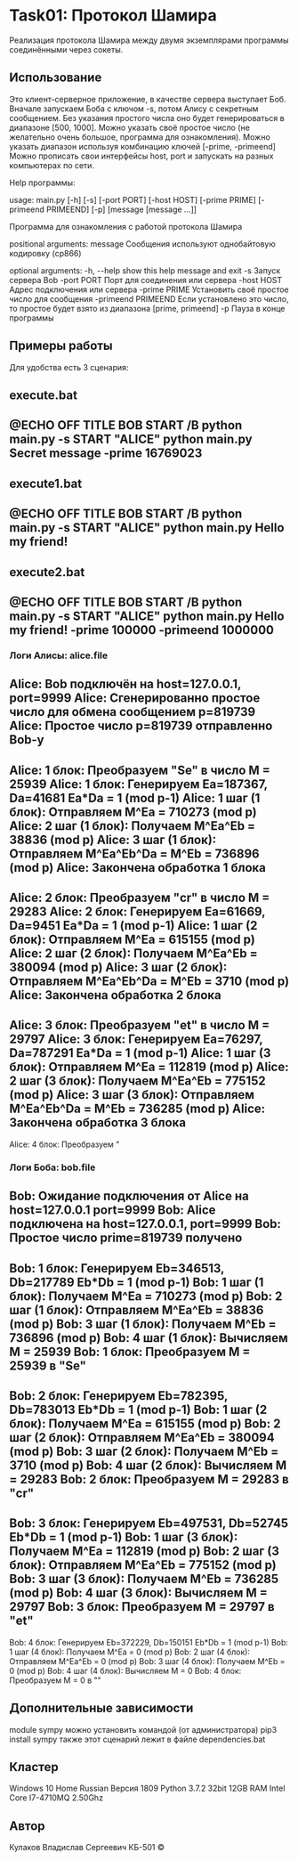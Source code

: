 # Task01: Протокол Шамира

Реализация протокола Шамира между двумя экземплярами программы соединёнными через сокеты.

## Использование

Это клиент-серверное приложение, в качестве сервера выступает Боб.
Вначале запускаем Боба c ключом -s, потом Алису c секретным сообщением.
Без указания простого числа оно будет генерироваться в диапазоне [500, 1000].
Можно указать своё простое число (не желательно очень большое, программа для ознакомления).
Можно указать диапазон используя комбинацию ключей [-prime, -primeend]
Можно прописать свои интерфейсы host, port и запускать на разных компьютерах по сети.

Help программы:

usage: main.py [-h] [-s] [-port PORT] [-host HOST] [-prime PRIME]
               [-primeend PRIMEEND] [-p]
               [message [message ...]]

Программа для ознакомления с работой протокола Шамира

positional arguments:
  message             Сообщения используют однобайтовую кодировку (cp866)

optional arguments:
  -h, --help          show this help message and exit
  -s                  Запуск сервера Bob
  -port PORT          Порт для соединения или сервера
  -host HOST          Адрес подключения или сервера
  -prime PRIME        Установить своё простое число для сообщения
  -primeend PRIMEEND  Если установлено это число, то простое будет взято из
                      диапазона [prime, primeend]
  -p                  Пауза в конце программы

## Примеры работы

Для удобства есть 3 сценария:

execute.bat
--------------------------------------------------------------------------------
@ECHO OFF
TITLE BOB
START /B python main.py -s
START "ALICE" python main.py Secret message -prime 16769023
--------------------------------------------------------------------------------

execute1.bat
--------------------------------------------------------------------------------
@ECHO OFF
TITLE BOB
START /B python main.py -s
START "ALICE" python main.py Hello my friend!
--------------------------------------------------------------------------------

execute2.bat
--------------------------------------------------------------------------------
@ECHO OFF
TITLE BOB
START /B python main.py -s
START "ALICE" python main.py Hello my friend! -prime 100000 -primeend 1000000
--------------------------------------------------------------------------------

### Логи Алисы: alice.file

Alice: Bob подключён на host=127.0.0.1, port=9999
Alice: Сгенерированно простое число для обмена сообщением p=819739
Alice: Простое число p=819739 отправленно Bob-у
--------------------------------------------------------------------------------
Alice: 1 блок: Преобразуем "Se" в число M = 25939
Alice: 1 блок: Генерируем Ea=187367, Da=41681 Ea*Da = 1 (mod p-1)
Alice: 1 шаг (1 блок): Отправляем M^Ea = 710273 (mod p)
Alice: 2 шаг (1 блок): Получаем M^Ea^Eb = 38836 (mod p)
Alice: 3 шаг (1 блок): Отправляем M^Ea^Eb^Da = M^Eb = 736896 (mod p)
Alice: Закончена обработка 1 блока
--------------------------------------------------------------------------------
Alice: 2 блок: Преобразуем "cr" в число M = 29283
Alice: 2 блок: Генерируем Ea=61669, Da=9451 Ea*Da = 1 (mod p-1)
Alice: 1 шаг (2 блок): Отправляем M^Ea = 615155 (mod p)
Alice: 2 шаг (2 блок): Получаем M^Ea^Eb = 380094 (mod p)
Alice: 3 шаг (2 блок): Отправляем M^Ea^Eb^Da = M^Eb = 3710 (mod p)
Alice: Закончена обработка 2 блока
--------------------------------------------------------------------------------
Alice: 3 блок: Преобразуем "et" в число M = 29797
Alice: 3 блок: Генерируем Ea=76297, Da=787291 Ea*Da = 1 (mod p-1)
Alice: 1 шаг (3 блок): Отправляем M^Ea = 112819 (mod p)
Alice: 2 шаг (3 блок): Получаем M^Ea^Eb = 775152 (mod p)
Alice: 3 шаг (3 блок): Отправляем M^Ea^Eb^Da = M^Eb = 736285 (mod p)
Alice: Закончена обработка 3 блока
--------------------------------------------------------------------------------
Alice: 4 блок: Преобразуем "

### Логи Боба: bob.file
Bob: Ожидание подключения от Alice на host=127.0.0.1 port=9999
Bob: Alice подключена на host=127.0.0.1, port=9999
Bob: Простое число prime=819739 получено
--------------------------------------------------------------------------------
Bob: 1 блок: Генерируем Eb=346513, Db=217789 Eb*Db = 1 (mod p-1)
Bob: 1 шаг (1 блок): Получаем M^Ea = 710273 (mod p)
Bob: 2 шаг (1 блок): Отправляем M^Ea^Eb = 38836 (mod p)
Bob: 3 шаг (1 блок): Получаем M^Eb = 736896 (mod p)
Bob: 4 шаг (1 блок): Вычисляем M = 25939
Bob: 1 блок: Преобразуем M = 25939 в "Se"
--------------------------------------------------------------------------------
Bob: 2 блок: Генерируем Eb=782395, Db=783013 Eb*Db = 1 (mod p-1)
Bob: 1 шаг (2 блок): Получаем M^Ea = 615155 (mod p)
Bob: 2 шаг (2 блок): Отправляем M^Ea^Eb = 380094 (mod p)
Bob: 3 шаг (2 блок): Получаем M^Eb = 3710 (mod p)
Bob: 4 шаг (2 блок): Вычисляем M = 29283
Bob: 2 блок: Преобразуем M = 29283 в "cr"
--------------------------------------------------------------------------------
Bob: 3 блок: Генерируем Eb=497531, Db=52745 Eb*Db = 1 (mod p-1)
Bob: 1 шаг (3 блок): Получаем M^Ea = 112819 (mod p)
Bob: 2 шаг (3 блок): Отправляем M^Ea^Eb = 775152 (mod p)
Bob: 3 шаг (3 блок): Получаем M^Eb = 736285 (mod p)
Bob: 4 шаг (3 блок): Вычисляем M = 29797
Bob: 3 блок: Преобразуем M = 29797 в "et"
--------------------------------------------------------------------------------
Bob: 4 блок: Генерируем Eb=372229, Db=150151 Eb*Db = 1 (mod p-1)
Bob: 1 шаг (4 блок): Получаем M^Ea = 0 (mod p)
Bob: 2 шаг (4 блок): Отправляем M^Ea^Eb = 0 (mod p)
Bob: 3 шаг (4 блок): Получаем M^Eb = 0 (mod p)
Bob: 4 шаг (4 блок): Вычисляем M = 0
Bob: 4 блок: Преобразуем M = 0 в ""

## Дополнительные зависимости

module sympy
    можно установить командой (от администратора) pip3 install sympy
также этот сценарий лежит в файле dependencies.bat

## Кластер

Windows 10 Home Russian Версия 1809
Python 3.7.2 32bit
12GB RAM
Intel Core I7-4710MQ 2.50Ghz


## Автор

Кулаков Владислав Сергеевич КБ-501 ©

